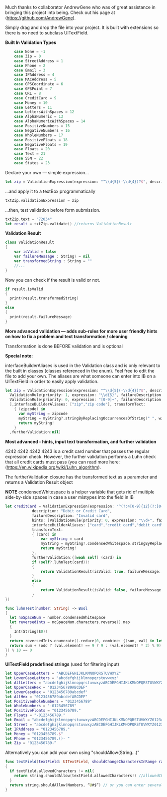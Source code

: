 Much thanks to collaborator AndrewGene who was of great assistance in bringing this project into being. Check out his page at (https://github.com/AndrewGene).

Simply drag and drop the file into your project.  It is built with extensions so there is no need to subclass UITextField.

**Built In Validation Types**
```swift
    case None = -1
    case Zip = 0
    case StreetAddress = 1
    case Phone = 2
    case Email = 3
    case IPAddress = 4
    case MACAddress = 5
    case GPSCoordinate = 6
    case GPSPoint = 7
    case URL = 8
    case CreditCard = 9
    case Money = 10
    case Letters = 11
    case LettersWithSpaces = 12
    case AlphaNumeric = 13
    case AlphaNumericWithSpaces = 14
    case PositiveNumbers = 15
    case NegativeNumbers = 16
    case WholeNumbers = 17
    case PositiveFloats = 18
    case NegativeFloats = 19
    case Floats = 20
    case Text = 21
    case SSN = 22
    case States = 23
```

Declare your own — simple expression...
```swift
let zip = ValidationExpression(expression: "^\\d{5}(-\\d{4})?$", description: "Zip Code",failureDescription: "Invalid Zip Code”) 
```
…and apply it to a textBox programmatically 
```swift
txtZip.validationExpression = zip
```
...then, test validation before form submission.
```swift
txtZip.text = "72034"        
let result = txtZip.validate() //returns ValidationResult
```
**Validation Result**
```swift
class ValidationResult
{
    var isValid = false
    var failureMessage : String? = nil
    var transformedString : String = ""
    //...
}
```
Now you can check if the result is valid or not.
```swift
if result.isValid
{
  print(result.transformedString)
}
else
{
  print(result.failureMessage)
}
```
**More advanced validation — adds sub-rules for more user friendly hints on how to fix a problem and text transformation / cleaning**

Transformation is done BEFORE validation and is optional

**Special note:**

interfaceBuilderAliases is used in the Validation class and is only relevant to the built in classes (classes referenced in the enum).  Feel free to edit the file to add your own.  The aliases are what someone can enter into IB on a UITextField in order to easily apply validation.
```swift
let zip = ValidationExpression(expression: "^\\d{5}(-\\d{4})?$", description: "Zip Code",failureDescription: "Invalid Zip Code", hints: [
  ValidationRule(priority: 1, expression: "\\d{5}", failureDescription: "Zip code must be 5 characters"),
  ValidationRule(priority: 0, expression: "[0-9]+", failureDescription: "Not numbers"),
  ],interfaceBuilderAliases: ["zip","zip code"], transformText: 
    { (zipcode) in
      var myString = zipcode
      myString = myString?.stringByReplacingOccurrencesOfString(" ", withString: "")
      return myString!
    }
  ,furtherValidation:nil)
```


**Most advanced - hints, input text transformation, and further validation**

4242 4242 4242 4243 is a credit card number that passes the regular expression check.  However, the further validation performs a Luhn check that all credit cards must pass (you can read more here: (https://en.wikipedia.org/wiki/Luhn_algorithm).

The furtherValidation closure has the transformed text as a parameter and returns a Validation Result object

**NOTE** condensedWhitespace is a helper variable that gets rid of multiple side-by-side spaces in case a user mistypes into the field in IB
```swift
let creditCard = ValidationExpression(expression: "^(?:4[0-9]{12}(?:[0-9]{3})?|5[1-5][0-9]{14}|6(?:011|5[0-9][0-9])[0-9]{12}|3[47][0-9]{13}|3(?:0[0-5]|[68][0-9])[0-9]{11}|(?:2131|1800|35\\d{3})\\d{11})$",
            description: "Debit or Credit Card",
            failureDescription: "Invalid card",
            hints: [ValidationRule(priority: 0, expression: "\\d+", failureDescription: "Missing Numbers")],
            interfaceBuilderAliases: ["card","credit card","debit card","cc"],
            transformText:
            { (card) in
                var myString = card
                myString = myString?.condensedWhitespace.stringByReplacingOccurrencesOfString(" ", withString: “") 
                return myString!
            },
            furtherValidation:{[weak self] (card) in
            if (self?.luhnTest(card))!
            {
                return ValidationResult(isValid: true, failureMessage: nil, transformedString: card)
            }
            else
            {
                return ValidationResult(isValid: false, failureMessage: "Card failed Luhn check", transformedString: card)
            }
})

func luhnTest(number: String) -> Bool
{
  let noSpaceNum = number.condensedWhitespace
  let reversedInts = noSpaceNum.characters.reverse().map
  {
    Int(String($0))
  }
  return reversedInts.enumerate().reduce(0, combine: {(sum, val) in let odd = val.index % 2 == 1
  return sum + (odd ? (val.element! == 9 ? 9 : (val.element! * 2) % 9) : val.element!)
}) % 10 == 0
}
```

**UITextField predefined strings**
(used for filtering input)
```swift
let UpperCaseLetters = "ABCDEFGHIJKLKMNOPQRSTUVWXYZ"
let LowerCaseLetters = "abcdefghijklmnopqrstuvwxyz"
let AllLetters = "abcdefghijklmnopqrstuvwxyzABCDEFGHIJKLKMNOPQRSTUVWXYZ"
let UpperCaseHex = "0123456789ABCDEF"
let LowerCaseHex = "0123456789abcdef"
let AllHex = "0123456789abcdefABCDEF"
let PositiveWholeNumbers = "0123456789"
let WholeNumbers = "-0123456789"
let PositiveFloats = "0123456789."
let Floats = "-0123456789."
let Email = "abcdefghijklmnopqrstuvwxyzABCDEFGHIJKLKMNOPQRSTUVWXYZ0123456789_-+@.%"
let Street = "abcdefghijklmnopqrstuvwxyzABCDEFGHIJKLKMNOPQRSTUVWXYZ0123456789 -#.&"
let IPAddress = "0123456789."
let Money = "0123456789.$"
let Phone = "0123456789.()- "
let Zip = "0123456789-“
```

Alternatively you can add your own using "shouldAllow(String...)"
```swift
func textField(textField: UITextField, shouldChangeCharactersInRange range: NSRange, replacementString string: String) -> Bool 
{
  if textField.allowedCharacters != nil{
    return string.shouldAllow(textField.allowedCharacters!) //allowedCharacters is pre-defined for certain validation types (e.g. zip uses the Zip constant above to determine what characters to allow
  }
  return string.shouldAllow(Numbers, “@#$”) // or you can enter several different strings of characters to allow
}
```

